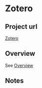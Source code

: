 # Zotero

## Project url
[Zotero](https://www.zotero.org/)

## Overview
See [Overview](https://github.com/IascAtBrock/IASC-2P02-TeamPresentations/blob/Team5/overview/Overview.md)

## Notes
